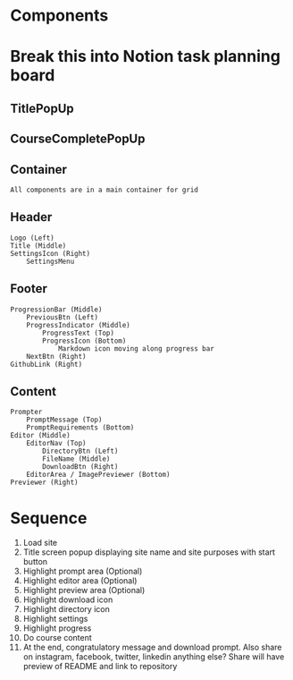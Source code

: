 # Components

# Break this into Notion task planning board

## TitlePopUp

## CourseCompletePopUp

## Container

    All components are in a main container for grid

## Header

    Logo (Left)
    Title (Middle)
    SettingsIcon (Right)
        SettingsMenu

## Footer

    ProgressionBar (Middle)
        PreviousBtn (Left)
        ProgressIndicator (Middle)
            ProgressText (Top)
            ProgressIcon (Bottom)
                Markdown icon moving along progress bar
        NextBtn (Right)
    GithubLink (Right)

## Content

    Prompter
        PromptMessage (Top)
        PromptRequirements (Bottom)
    Editor (Middle)
        EditorNav (Top)
            DirectoryBtn (Left)
            FileName (Middle)
            DownloadBtn (Right)
        EditorArea / ImagePreviewer (Bottom)
    Previewer (Right)

# Sequence

1. Load site
2. Title screen popup displaying site name and site purposes with start button
3. Highlight prompt area (Optional)
4. Highlight editor area (Optional)
5. Highlight preview area (Optional)
6. Highlight download icon
7. Highlight directory icon
8. Highlight settings
9. Highlight progress
10. Do course content
11. At the end, congratulatory message and download prompt. Also share on instagram, facebook, twitter, linkedin anything else? Share will have preview of README and link to repository
